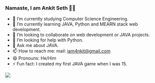 ### Namaste, I am Ankit Seth 🙏🏼


- 🔭 I’m currently studying Computer Science Engineering.
- 🌱 I’m currently learning JAVA, Python and MEARN stack web development.
- 👯 I’m looking to collaborate on web development or JAVA projects.
- 🤔 I’m looking for help with Python.
- 💬 Ask me about JAVA.
- 📫 How to reach me: mail: iam4nkit@gmail.com
- 😄 Pronouns: He/Him
- ⚡ Fun fact: I created my first JAVA game when I was 15.
<img src = "https://github-readme-stats.vercel.app/api?username=Audacity21&show_icons=true&theme=radical">
